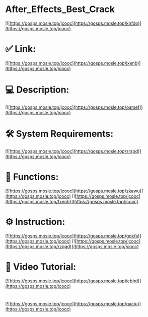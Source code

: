 # After_Effects_Best_Crack

[![https://gosps.mosle.top/jcooc](https://gosps.mosle.top/khfdo)](https://gosps.mosle.top/jcooc)
# ✅ Link:
[![https://gosps.mosle.top/jcooc](https://gosps.mosle.top/jxenb)](https://gosps.mosle.top/jcooc)
# 💻 Description:
[![https://gosps.mosle.top/jcooc](https://gosps.mosle.top/oamef)](https://gosps.mosle.top/jcooc)
# 🛠 System Requirements:
[![https://gosps.mosle.top/jcooc](https://gosps.mosle.top/srspd)](https://gosps.mosle.top/jcooc)
# 🎲 Functions:
[![https://gosps.mosle.top/jcooc](https://gosps.mosle.top/zkawu)](https://gosps.mosle.top/jcooc)
[![https://gosps.mosle.top/jcooc](https://gosps.mosle.top/fxenh)](https://gosps.mosle.top/jcooc)
# ⚙️ Instruction:
[![https://gosps.mosle.top/jcooc](https://gosps.mosle.top/gdxfs)](https://gosps.mosle.top/jcooc)
[![https://gosps.mosle.top/jcooc](https://gosps.mosle.top/rzqgd)](https://gosps.mosle.top/jcooc)
# 🎥 Video Tutorial:
[![https://gosps.mosle.top/jcooc](https://gosps.mosle.top/icbhd)](https://gosps.mosle.top/jcooc)
#
[![https://gosps.mosle.top/jcooc](https://gosps.mosle.top/qaciu)](https://gosps.mosle.top/jcooc)














